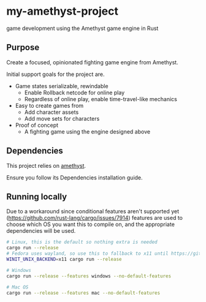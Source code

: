 # my-amethyst-project
game development using the Amethyst game engine in Rust

## Purpose
Create a focused, opinionated fighting game engine from Amethyst.

Initial support goals for the project are.

- Game states serializable, rewindable
    - Enable Rollback netcode for online play
    - Regardless of online play, enable time-travel-like mechanics
- Easy to create games from
    - Add character assets
    - Add move sets for characters
- Proof of concept
    - A fighting game using the engine designed above

## Dependencies
This project relies on [amethyst](https://github.com/amethyst/amethyst#dependencies).

Ensure you follow its Dependencies installation guide.

## Running locally
Due to a workaround since conditional features aren't supported yet (https://github.com/rust-lang/cargo/issues/7914)
features are used to choose which OS you want this to compile on, and the appropriate dependencies will be used.

```bash
# Linux, this is the default so nothing extra is needed
cargo run --release
# Fedora uses wayland, so use this to fallback to x11 until https://github.com/amethyst/space-menace/issues/32 is resolved
WINIT_UNIX_BACKEND=x11 cargo run --release
```

```bash
# Windows
cargo run --release --features windows --no-default-features
```

```bash
# Mac OS
cargo run --release --features mac --no-default-features
```
